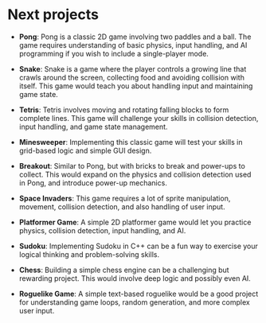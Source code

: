 # Next projects

- **Pong**: Pong is a classic 2D game involving two paddles and a ball. The game requires understanding of basic physics, input handling, and AI programming if you wish to include a single-player mode.

- **Snake**: Snake is a game where the player controls a growing line that crawls around the screen, collecting food and avoiding collision with itself. This game would teach you about handling input and maintaining game state.

- **Tetris**: Tetris involves moving and rotating falling blocks to form complete lines. This game will challenge your skills in collision detection, input handling, and game state management.

- **Minesweeper**: Implementing this classic game will test your skills in grid-based logic and simple GUI design.

- **Breakout**: Similar to Pong, but with bricks to break and power-ups to collect. This would expand on the physics and collision detection used in Pong, and introduce power-up mechanics.

- **Space Invaders**: This game requires a lot of sprite manipulation, movement, collision detection, and also handling of user input.

- **Platformer Game**: A simple 2D platformer game would let you practice physics, collision detection, input handling, and AI.

- **Sudoku**: Implementing Sudoku in C++ can be a fun way to exercise your logical thinking and problem-solving skills.

- **Chess**: Building a simple chess engine can be a challenging but rewarding project. This would involve deep logic and possibly even AI.

- **Roguelike Game**: A simple text-based roguelike would be a good project for understanding game loops, random generation, and more complex user input.
